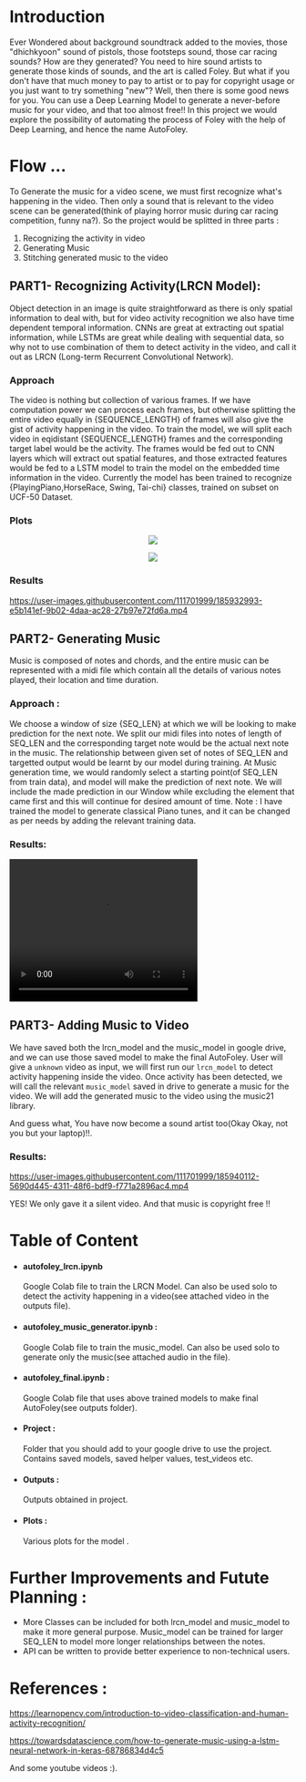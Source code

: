 # Introduction 
Ever Wondered about background soundtrack added to the movies, those "dhichkyoon" sound of pistols, those footsteps sound, those car racing sounds? How are they generated? You need to hire sound artists to generate those kinds of sounds, and the art is called Foley.
But what if you don't have that much money to pay to artist or to pay for copyright usage or you just want to try something "new"? Well, then there is some good news for you. You can use a Deep Learning Model to generate a never-before music for your video, and that too almost free!! 
In this project we would explore the possibility of automating the process of Foley with the help of Deep Learning, and hence the name AutoFoley. 

# Flow ...
To Generate the music for a video scene, we must first recognize what's happening in the video. Then only a sound that is relevant to the video scene can be generated(think of playing horror music during car racing competition, funny na?).
So the project would be splitted in three parts : 
1) Recognizing the activity in video 
2) Generating Music
3) Stitching generated music to the video 

## PART1- Recognizing Activity(LRCN Model):
Object detection in an image is quite straightforward as there is only spatial information to deal with, but for video activity recognition we also have time dependent temporal information. CNNs are great at extracting out spatial information, while LSTMs are great while dealing with sequential data, so why not to use combination of them to detect activity in the video, and call it out as LRCN (Long-term Recurrent Convolutional Network).
### Approach 
The video is nothing but collection of various frames. If we have computation power we can process each frames, but otherwise splitting the entire video equally in {SEQUENCE_LENGTH} of frames will also give the gist of activity happening in the video. To train the model, we will split each video in eqidistant {SEQUENCE_LENGTH} frames and the corresponding target label would be the activity. The frames would be fed out to CNN layers which will extract out spatial features, and those extracted features would be fed to a LSTM model to train the model on the embedded time information in the video. Currently the model has been trained to recognize {PlayingPiano,HorseRace, Swing, Tai-chi} classes, trained on subset on UCF-50 Dataset.  

### Plots 
<p align="center">
  <img src="https://user-images.githubusercontent.com/111701999/185924337-1f6be0e4-a6ba-4878-939b-1f79c57a9f44.png">
</p>
 
<p align= "center">
  <img src="https://user-images.githubusercontent.com/111701999/185924343-ef0b9d69-da77-4720-a07d-c3c79accf6eb.png" align="center">
</p>

### Results

https://user-images.githubusercontent.com/111701999/185932993-e5b141ef-9b02-4daa-ac28-27b97e72fd6a.mp4


## PART2- Generating Music 
Music is composed of notes and chords, and the entire music can be represented with a midi file which contain all the details of various notes played, their location and time duration. 
### Approach : 
We choose a window of size {SEQ_LEN} at which we will be looking to make prediction for the next note. We split our midi files into notes of length of SEQ_LEN and the corresponding target note would be the actual next note in the music. The relationship between given set of notes of SEQ_LEN and targetted output would be learnt by our model during training.
At Music generation time, we would randomly select a starting point(of SEQ_LEN from train data), and model will make the prediction of next note. We will include the made prediction in our Window while excluding the element that came first and this will continue for desired amount of time. 
Note : I have trained the model to generate classical Piano tunes, and it can be changed as per needs by adding the relevant training data.

### Results: 

<video src="https://user-images.githubusercontent.com/111701999/185937460-eed4cbb9-c66d-40db-99c6-2f4f014f7af2.mp4"  width="330" height="250">
</video> 


## PART3- Adding Music to Video
We have saved both the lrcn_model and the music_model in google drive, and we can use those saved model to make the final AutoFoley. User will give a `unknown` video as input, we will first run our `lrcn_model` to detect activity happening inside the video. Once activity has been detected, we will call the relevant `music_model` saved in drive to generate a music for the video. We will add the generated music to the video using the music21 library. 

And guess what, You have now become a sound artist too(Okay Okay, not you but your laptop)!!.

### Results: 
https://user-images.githubusercontent.com/111701999/185940112-5690d445-4311-48f6-bdf9-f771a2896ac4.mp4

YES! We only gave it a silent video. And that music is copyright free !!


# Table of Content 

* <h4> autofoley_lrcn.ipynb </h4> 
  Google Colab file to train the LRCN Model. Can also be used solo to detect the activity happening in a video(see attached video in the outputs file). 
* #### autofoley_music_generator.ipynb : 
  Google Colab file to train the music_model. Can also be used solo to generate only the music(see attached audio in the file). 
* #### autofoley_final.ipynb :
  Google Colab file that uses above trained models to make final AutoFoley(see outputs folder). 
* #### Project : 
  Folder that you should add to your google drive to use the project. Contains saved models, saved helper values, test_videos etc.
* #### Outputs :
  Outputs obtained in project. 
* #### Plots :
  Various plots for the model . 

# Further Improvements and Futute Planning : 
* More Classes can be included for both lrcn_model and music_model to make it more general purpose. Music_model can be trained for larger SEQ_LEN to model more longer relationships between the notes. 
* API can be written to provide better experience to non-technical users. 

# References : 
https://learnopencv.com/introduction-to-video-classification-and-human-activity-recognition/

https://towardsdatascience.com/how-to-generate-music-using-a-lstm-neural-network-in-keras-68786834d4c5

And some youtube videos :). 



